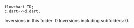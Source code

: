 <!---
Generated by https://github.com/polina-c/layerlens
Dependencies that create loops (inversions) are markes with `!`.
-->

```mermaid
flowchart TD;
c.dart-->d.dart;
```

Inversions in this folder: 0
Inversions including subfolders: 0.

